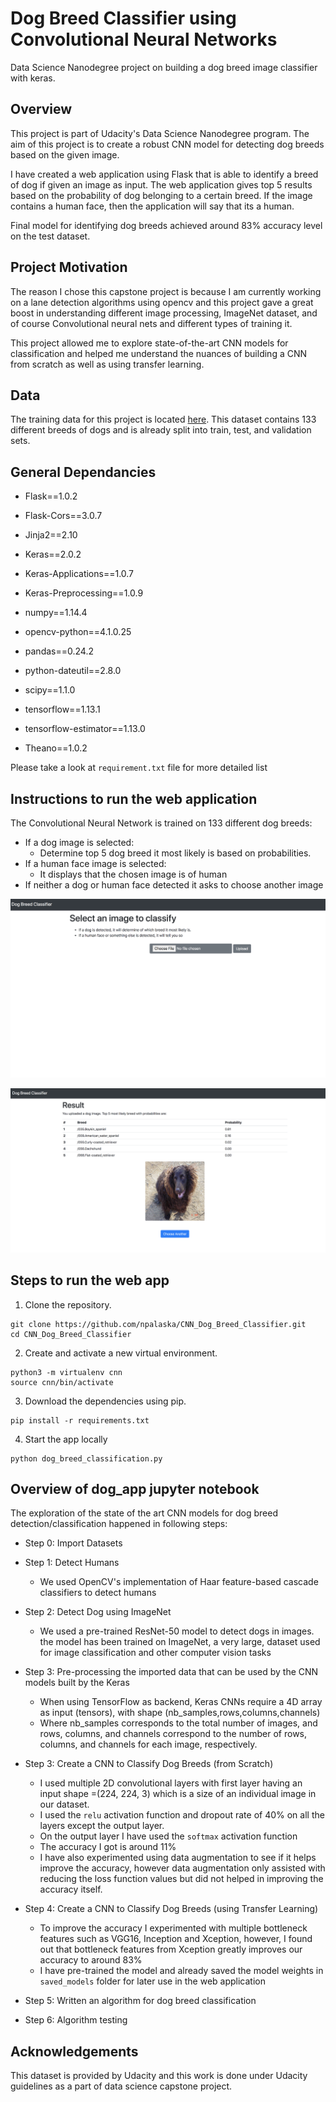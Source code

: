 
# Dog Breed Classifier using Convolutional Neural Networks
Data Science Nanodegree project on building a dog breed image classifier with keras.

## Overview 
This project is part of Udacity's Data Science Nanodegree program. 
The aim of this project is to create a robust CNN model for detecting dog breeds based on the given image.

I have created a web application using Flask that is able to identify a breed of dog if given an image as input. 
The web application gives top 5 results based on the probability of dog belonging to a certain breed.
If the image contains a human face, then the application will say that its a human.

Final model for identifying dog breeds achieved around 83% accuracy level on the test dataset.


## Project Motivation
The reason I chose this capstone project is because I am currently working on a lane detection algorithms 
using opencv and this project gave a great boost in understanding different image processing, ImageNet dataset, and of 
course Convolutional neural nets and different types of training it.

This project allowed me to explore state-of-the-art CNN models for classification and helped me understand the 
nuances of building a CNN from scratch as well as using transfer learning. 


## Data 
The training data for this project is located [here](https://s3-us-west-1.amazonaws.com/udacity-aind/dog-project/dogImages.zip). 
This dataset contains 133 different breeds of dogs and is already split into train, test, and validation sets. 

## General Dependancies 

* Flask==1.0.2
* Flask-Cors==3.0.7
* Jinja2==2.10

* Keras==2.0.2
* Keras-Applications==1.0.7
* Keras-Preprocessing==1.0.9

* numpy==1.14.4
* opencv-python==4.1.0.25
* pandas==0.24.2

* python-dateutil==2.8.0
* scipy==1.1.0

* tensorflow==1.13.1
* tensorflow-estimator==1.13.0
* Theano==1.0.2

Please take a look at `requirement.txt` file for more detailed list

## Instructions to run the web application

The Convolutional Neural Network is trained on 133 different dog breeds: 

* If a dog image is selected: 
    * Determine top 5 dog breed it most likely is based on probabilities. 
* If a human face image is selected: 
    * It displays that the chosen image is of human
* If neither a dog or human face detected it asks to choose another image

![demo-1](index.png)

![demo-2](result.png)

## Steps to run the web app

1. Clone the repository.
```	
git clone https://github.com/npalaska/CNN_Dog_Breed_Classifier.git
cd CNN_Dog_Breed_Classifier
```

2. Create and activate a new virtual environment.
```
python3 -m virtualenv cnn
source cnn/bin/activate
```

3. Download the dependencies using pip.
```
pip install -r requirements.txt
```

4. Start the app locally 

```
python dog_breed_classification.py
```

## Overview of dog_app jupyter notebook

The exploration of the state of the art CNN models for dog breed detection/classification happened in following 
steps:
* Step 0: Import Datasets
* Step 1: Detect Humans
    * We used OpenCV's implementation of Haar feature-based cascade classifiers to detect humans

* Step 2: Detect Dog using ImageNet
    * We used a pre-trained ResNet-50 model to detect dogs in images. 
    the model has been trained on ImageNet, a very large, dataset used for image classification and other computer 
    vision tasks
    
* Step 3: Pre-processing the imported data that can be used by the CNN models built by the Keras
    * When using TensorFlow as backend, Keras CNNs require a 4D array as input (tensors), with shape 
    (nb_samples,rows,columns,channels)
    * Where nb_samples corresponds to the total number of images, and rows, columns, and channels correspond to the 
    number of rows, columns, and channels for each image, respectively.
    
* Step 3: Create a CNN to Classify Dog Breeds (from Scratch)
    * I used multiple 2D convolutional layers with first layer having an input shape =(224, 224, 3) which is a size 
    of an individual image in our dataset.
    * I used the `relu` activation function and dropout rate of 40% on all the layers except the output layer.
    * On the output layer I have used the `softmax` activation function  
    * The accuracy I got is around 11%
    * I have also experimented using data augmentation to see if it helps improve the accuracy, however data 
    augmentation only assisted with reducing the loss function values but did not helped in improving the accuracy
    itself.
   
* Step 4: Create a CNN to Classify Dog Breeds (using Transfer Learning)
    * To improve the accuracy I experimented with multiple bottleneck features such as VGG16, Inception and Xception, 
    however, I found out that bottleneck features from Xception greatly improves our accuracy to around 83%
    * I have pre-trained the model and already saved the model weights in `saved_models` folder for later use 
    in the web application
    

* Step 5: Written an algorithm for dog breed classification

* Step 6: Algorithm testing

## Acknowledgements
This dataset is provided by Udacity and this work is done under Udacity guidelines as a part of data science capstone 
project.
